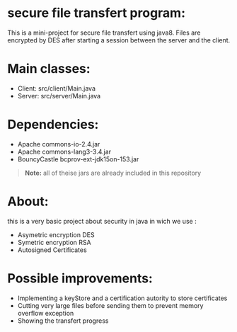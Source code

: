# secure file transfert program:
This is a mini-project for secure file transfert using java8.
Files are encrypted by DES after starting a session between the server and the client.

# Main classes: 
  - Client: src/client/Main.java
  - Server: src/server/Main.java
# Dependencies:
  - Apache commons-io-2.4.jar
  - Apache commons-lang3-3.4.jar
  - BouncyCastle bcprov-ext-jdk15on-153.jar
> **Note:** all of theise jars are already included in this repository
# About: 
this is a very basic project about security in java in wich we use :
  - Asymetric encryption DES
  - Symetric encryption RSA
  - Autosigned Certificates

# Possible improvements:
  - Implementing a keyStore and a certification autority to store certificates
  - Cutting very large files before sending them to prevent memory overflow exception
  - Showing the transfert progress
